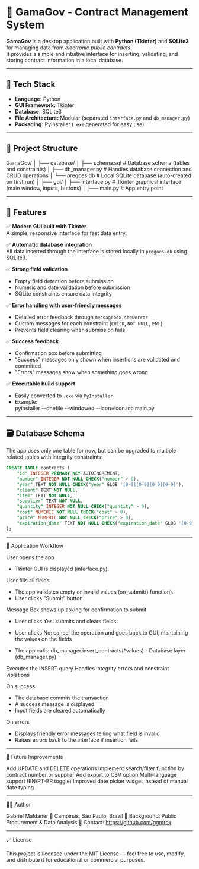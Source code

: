 # 🧾 GamaGov - Contract Management System

**GamaGov** is a desktop application built with **Python (Tkinter)** and **SQLite3** for managing data from *electronic public contracts*.  
It provides a simple and intuitive interface for inserting, validating, and storing contract information in a local database.

---

## 🧰 Tech Stack

- **Language:** Python
- **GUI Framework:** Tkinter
- **Database:** SQLite3
- **File Architecture:** Modular (separated `interface.py` and `db_manager.py`)
- **Packaging:** PyInstaller (`.exe` generated for easy use)

---

## 📂 Project Structure

GamaGov/
│
├── database/
│ ├── schema.sql # Database schema (tables and constraints)
│ ├── db_manager.py # Handles database connection and CRUD operations
│ └── pregoes.db # Local SQLite database (auto-created on first run)
│
├── gui/
│ ├── interface.py # Tkinter graphical interface (main window, inputs, buttons)
│
├── main.py # App entry point

---

## 🚀 Features

✅ **Modern GUI built with Tkinter**  
A simple, responsive interface for fast data entry.

✅ **Automatic database integration**  
All data inserted through the interface is stored locally in `pregoes.db` using SQLite3.

✅ **Strong field validation**
- Empty field detection before submission  
- Numeric and date validation before submission
- SQLite constraints ensure data integrity

✅ **Error handling with user-friendly messages**
- Detailed error feedback through `messagebox.showerror`  
- Custom messages for each constraint (`CHECK`, `NOT NULL`, etc.)  
- Prevents field clearing when submission fails

✅ **Success feedback**
- Confirmation box before submitting  
- “Success” messages only shown when insertions are validated and committed
- "Errors" messages show when something goes wrong

✅ **Executable build support**
- Easily converted to `.exe` via `PyInstaller`
- Example:  
  pyinstaller --onefile --windowed --icon=icon.ico main.py

---

## 🗃️ Database Schema

The app uses only one table for now, but can be upgraded to multiple related tables with integrity constraints:

```sql
CREATE TABLE contracts (
    "id" INTEGER PRIMARY KEY AUTOINCREMENT,
    "number" INTEGER NOT NULL CHECK("number" > 0),
    "year" TEXT NOT NULL CHECK("year" GLOB '[0-9][0-9][0-9][0-9]'),
    "client" TEXT NOT NULL,
    "item" TEXT NOT NULL,
    "supplier" TEXT NOT NULL,
    "quantity" INTEGER NOT NULL CHECK("quantity" > 0),
    "cost" NUMERIC NOT NULL CHECK("cost" > 0),
    "price" NUMERIC NOT NULL CHECK("price" > 0),
    "expiration_date" TEXT NOT NULL CHECK("expiration_date" GLOB '[0-9][0-9][0-9][0-9]-[0-9][0-9]-[0-9][0-9]')
);
```

---

🧩 Application Workflow

User opens the app
- Tkinter GUI is displayed (interface.py).

User fills all fields
- The app validates empty or invalid values (on_submit() function).
- User clicks "Submit" button

Message Box shows up asking for confirmation to submit
- User clicks Yes: submits and clears fields
- User clicks No: cancel the operation and goes back to GUI, mantaining the values on the fields

- The app calls:
db_manager.insert_contracts(*values) - Database layer (db_manager.py)

Executes the INSERT query
Handles integrity errors and constraint violations

On success
- The database commits the transaction
- A success message is displayed
- Input fields are cleared automatically

On errors
- Displays friendly error messages telling what field is invalid
- Raises errors back to the interface if insertion fails

---

🧮 Future Improvements

Add UPDATE and DELETE operations
Implement search/filter function by contract number or supplier
Add export to CSV option
Multi-language support (EN/PT-BR toggle)
Improved date picker widget instead of manual date typing

---

🧑‍💻 Author

Gabriel Maldaner
📍 Campinas, São Paulo, Brazil
💼 Background: Public Procurement & Data Analysis
📧 Contact: https://github.com/ggmrox

---

🪄 License

This project is licensed under the MIT License — feel free to use, modify, and distribute it for educational or commercial purposes.




